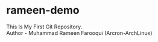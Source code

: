 # rameen-demo
This Is My First Git Repository.
<br>
Author - Muhammad Rameen Farooqui (Arcron-ArchLinux)
